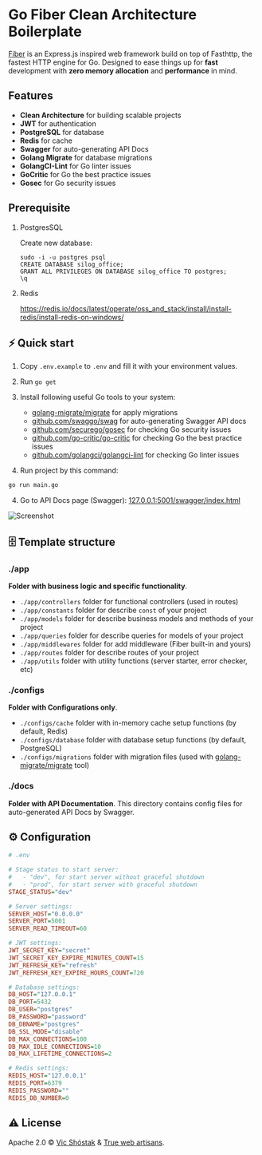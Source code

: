 # Go Fiber Clean Architecture Boilerplate

[Fiber](https://gofiber.io/) is an Express.js inspired web framework build on top of Fasthttp, the fastest HTTP engine for Go. Designed to ease things up for **fast** development with **zero memory allocation** and **performance** in mind.

## Features

- **Clean Architecture** for building scalable projects
- **JWT** for authentication
- **PostgreSQL** for database
- **Redis** for cache
- **Swagger** for auto-generating API Docs
- **Golang Migrate** for database migrations
- **GolangCI-Lint** for Go linter issues
- **GoCritic** for Go the best practice issues
- **Gosec** for Go security issues


## Prerequisite
1. PostgresSQL
   
   Create new database:

   ```
   sudo -i -u postgres psql
   CREATE DATABASE silog_office;
   GRANT ALL PRIVILEGES ON DATABASE silog_office TO postgres;
   \q
   ``` 

2. Redis

   https://redis.io/docs/latest/operate/oss_and_stack/install/install-redis/install-redis-on-windows/


## ⚡️ Quick start

1. Copy `.env.example` to `.env` and fill it with your environment values.
2. Run `go get`
3. Install following useful Go tools to your system:

   - [golang-migrate/migrate](https://github.com/golang-migrate/migrate#cli-usage) for apply migrations
   - [github.com/swaggo/swag](https://github.com/swaggo/swag) for auto-generating Swagger API docs
   - [github.com/securego/gosec](https://github.com/securego/gosec) for checking Go security issues
   - [github.com/go-critic/go-critic](https://github.com/go-critic/go-critic) for checking Go the best practice issues
   - [github.com/golangci/golangci-lint](https://github.com/golangci/golangci-lint) for checking Go linter issues

3. Run project by this command:

```bash
go run main.go
```

4. Go to API Docs page (Swagger): [127.0.0.1:5001/swagger/index.html](http://127.0.0.1:5001/swagger/index.html)

![Screenshot](https://user-images.githubusercontent.com/11155743/112715187-07dab100-8ef0-11eb-97ea-68d34f2178f6.png)



## 🗄 Template structure

### ./app

**Folder with business logic and specific functionality**.

- `./app/controllers` folder for functional controllers (used in routes)
- `./app/constants` folder for describe `const` of your project
- `./app/models` folder for describe business models and methods of your project
- `./app/queries` folder for describe queries for models of your project
- `./app/middlewares` folder for add middleware (Fiber built-in and yours)
- `./app/routes` folder for describe routes of your project
- `./app/utils` folder with utility functions (server starter, error checker, etc)

### ./configs

**Folder with Configurations only**.

- `./configs/cache` folder with in-memory cache setup functions (by default, Redis)
- `./configs/database` folder with database setup functions (by default, PostgreSQL)
- `./configs/migrations` folder with migration files (used with [golang-migrate/migrate](https://github.com/golang-migrate/migrate) tool)

### ./docs

**Folder with API Documentation**. This directory contains config files for auto-generated API Docs by Swagger.

## ⚙️ Configuration

```ini
# .env

# Stage status to start server:
#   - "dev", for start server without graceful shutdown
#   - "prod", for start server with graceful shutdown
STAGE_STATUS="dev"

# Server settings:
SERVER_HOST="0.0.0.0"
SERVER_PORT=5001
SERVER_READ_TIMEOUT=60

# JWT settings:
JWT_SECRET_KEY="secret"
JWT_SECRET_KEY_EXPIRE_MINUTES_COUNT=15
JWT_REFRESH_KEY="refresh"
JWT_REFRESH_KEY_EXPIRE_HOURS_COUNT=720

# Database settings:
DB_HOST="127.0.0.1"
DB_PORT=5432
DB_USER="postgres"
DB_PASSWORD="password"
DB_DBNAME="postgres"
DB_SSL_MODE="disable"
DB_MAX_CONNECTIONS=100
DB_MAX_IDLE_CONNECTIONS=10
DB_MAX_LIFETIME_CONNECTIONS=2

# Redis settings:
REDIS_HOST="127.0.0.1"
REDIS_PORT=6379
REDIS_PASSWORD=""
REDIS_DB_NUMBER=0
```

## ⚠️ License

Apache 2.0 &copy; [Vic Shóstak](https://shostak.dev/) & [True web artisans](https://1wa.co/).
